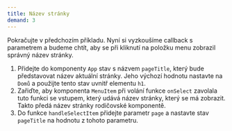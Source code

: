 ```yaml
---
title: Název stránky
demand: 3
---
```


Pokračujte v předchozím příkladu. Nyní si vyzkoušíme callback s parametrem a budeme chtít, aby se při kliknutí na položku menu zobrazil správný název stránky.

1. Přidejte do komponenty `App` stav s názvem `pageTitle`, který bude představovat název aktuální stránky. Jeho výchozí hodnotu nastavte na `Domů` a použijte tento stav uvnitř elementu `h1`.
1. Zařiďte, aby komponenta `MenuItem` při volání funkce `onSelect` zavolala tuto funkci se vstupem, který udává název stránky, který se má zobrazit. Takto předá název stránky rodičovské komponentě.
1. Do funkce `handleSelectItem` přidejte parametr `page` a nastavte stav `pageTitle` na hodnotu z tohoto parametru.
